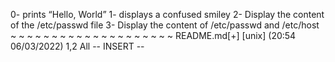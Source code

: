 0- prints “Hello, World”
1- displays a confused smiley 
2- Display the content of the /etc/passwd file
3- Display the content of /etc/passwd and /etc/host
~
~
~
~
~
~
~
~
~
~
~
~
~
~
~
~
~
~
~
~
README.md[+] [unix] (20:54 06/03/2022)                                   1,2 All
-- INSERT --

